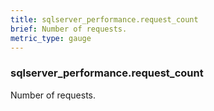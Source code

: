 ```yaml
---
title: sqlserver_performance.request_count
brief: Number of requests.
metric_type: gauge
---
```

### sqlserver_performance.request_count

Number of requests.